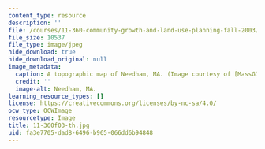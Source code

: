 ```yaml
---
content_type: resource
description: ''
file: /courses/11-360-community-growth-and-land-use-planning-fall-2003/fa3e7705dad86496b965066dd6b94848_11-360f03-th.jpg
file_size: 10537
file_type: image/jpeg
hide_download: true
hide_download_original: null
image_metadata:
  caption: A topographic map of Needham, MA. (Image courtesy of [MassGIS](http://www.state.ma.us/mgis/).)
  credit: ''
  image-alt: Needham, MA.
learning_resource_types: []
license: https://creativecommons.org/licenses/by-nc-sa/4.0/
ocw_type: OCWImage
resourcetype: Image
title: 11-360f03-th.jpg
uid: fa3e7705-dad8-6496-b965-066dd6b94848
---
```

